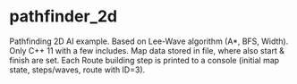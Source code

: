 # pathfinder_2d
Pathfinding 2D AI example. Based on Lee-Wave algorithm (A*, BFS, Width).
Only C++ 11 with a few includes.
Map data stored in file, where also start & finish are set.
Each Route building step is printed to a console (initial map state, steps/waves, route with ID=3).
